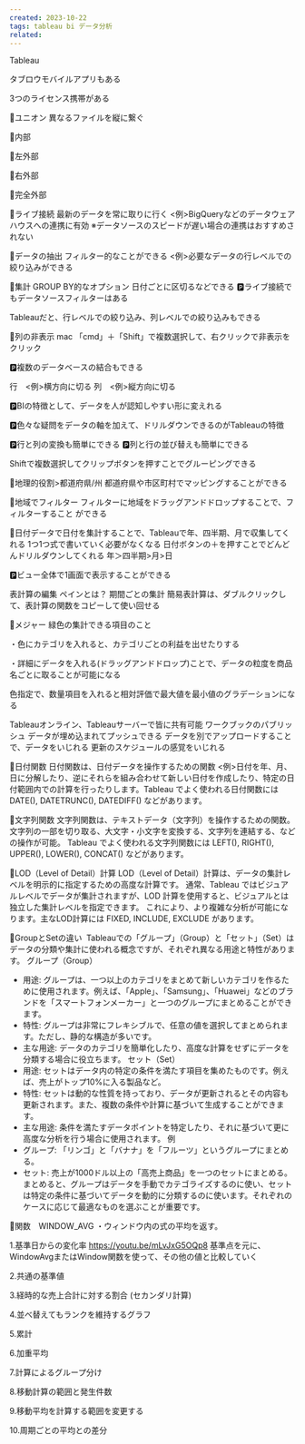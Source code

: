 ```yaml
---
created: 2023-10-22
tags: tableau bi データ分析
related:
---
```


Tableau

タブロウモバイルアプリもある

3つのライセンス携帯がある


🔵ユニオン
異なるファイルを縦に繋ぐ


👀内部

👀左外部

👀右外部

👀完全外部

🔷ライブ接続
	最新のデータを常に取りに行く
	<例>BigQueryなどのデータウェアハウスへの連携に有効
	※データソースのスピードが遅い場合の連携はおすすめされない

🔷データの抽出
	フィルター的なことができる
	<例>必要なデータの行レベルでの絞り込みができる

🔷集計
	GROUP BY的なオプション
	日付ごとに区切るなどできる
	🅿️ライブ接続でもデータソースフィルターはある

Tableauだと、行レベルでの絞り込み、列レベルでの絞り込みもできる

🔹列の非表示
mac 「cmd」＋「Shift」で複数選択して、右クリックで非表示をクリック

🅿️複数のデータベースの結合もできる

行　<例>横方向に切る
列　<例>縦方向に切る

🅿️BIの特徴として、データを人が認知しやすい形に変えれる

🅿️色々な疑問をデータの軸を加えて、ドリルダウンできるのがTableauの特徴

🅿️行と列の変換も簡単にできる
🅿️列と行の並び替えも簡単にできる

Shiftで複数選択してクリップボタンを押すことでグルーピングできる

🔵地理的役割>都道府県/州 
	都道府県や市区町村でマッピングすることができる
	
🔵地域でフィルター
	フィルターに地域をドラッグアンドドロップすることで、フィルターすること
	ができる

🔵日付データで日付を集計することで、Tableauで年、四半期、月で収集してくれる
	1つ1つ式で書いていく必要がなくなる
	日付ボタンの＋を押すことでどんどんドリルダウンしてくれる
		年＞四半期>月>日

🅿️ビュー全体で1画面で表示することができる

表計算の編集
	ペインとは？
		期間ごとの集計
	簡易表計算は、ダブルクリックして、表計算の関数をコピーして使い回せる

👀メジャー
	緑色の集計できる項目のこと

・色にカテゴリを入れると、カテゴリごとの利益を出せたりする

・詳細にデータを入れる(ドラッグアンドドロップ)ことで、データの粒度を商品名ごとに取ることが可能になる

色指定で、数量項目を入れると相対評価で最大値を最小値のグラデーションになる

Tableauオンライン、Tableauサーバーで皆に共有可能
	ワークブックのパブリッシュ
		データが埋め込まれてプッシュできる
	データを別でアップロードすることで、データをいじれる
		更新のスケジュールの感覚をいじれる

🔵日付関数
	日付関数は、日付データを操作するための関数
	<例>日付を年、月、日に分解したり、逆にそれらを組み合わせて新しい日付を作成したり、特定の日付範囲内での計算を行ったりします。Tableau でよく使われる日付関数には DATE(), DATETRUNC(), DATEDIFF() などがあります。

🔵文字列関数
	文字列関数は、テキストデータ（文字列）を操作するための関数。
	文字列の一部を切り取る、大文字・小文字を変換する、文字列を連結する、などの操作が可能。
	Tableau でよく使われる文字列関数には LEFT(), RIGHT(), UPPER(), LOWER(), CONCAT() などがあります。

🔵LOD（Level of Detail）計算
	LOD（Level of Detail）計算は、データの集計レベルを明示的に指定するための高度な計算です。
	通常、Tableau ではビジュアルレベルでデータが集計されますが、LOD 計算を使用すると、ビジュアルとは独立した集計レベルを指定できます。
	これにより、より複雑な分析が可能になります。主なLOD計算には FIXED, INCLUDE, EXCLUDE があります。


🔵GroupとSetの違い
 Tableauでの「グループ」（Group）と「セット」（Set）はデータの分類や集計に使われる概念ですが、それぞれ異なる用途と特性があります。
グループ（Group）
* 用途: グループは、一つ以上のカテゴリをまとめて新しいカテゴリを作るために使用されます。例えば、「Apple」、「Samsung」、「Huawei」などのブランドを「スマートフォンメーカー」と一つのグループにまとめることができます。
* 特性: グループは非常にフレキシブルで、任意の値を選択してまとめられます。ただし、静的な構造が多いです。
* 主な用途: データのカテゴリを簡単化したり、高度な計算をせずにデータを分類する場合に役立ちます。
セット（Set）
* 用途: セットはデータ内の特定の条件を満たす項目を集めたものです。例えば、売上がトップ10%に入る製品など。
* 特性: セットは動的な性質を持っており、データが更新されるとその内容も更新されます。また、複数の条件や計算に基づいて生成することができます。
* 主な用途: 条件を満たすデータポイントを特定したり、それに基づいて更に高度な分析を行う場合に使用されます。
例
* グループ: 「リンゴ」と「バナナ」を「フルーツ」というグループにまとめる。
* セット: 売上が1000ドル以上の「高売上商品」を一つのセットにまとめる。
まとめると、グループはデータを手動でカテゴライズするのに使い、セットは特定の条件に基づいてデータを動的に分類するのに使います。それぞれのケースに応じて最適なものを選ぶことが重要です。

🔵関数　WINDOW_AVG
・ウィンドウ内の式の平均を返す。

1.基準日からの変化率  https://youtu.be/mLvJxG5OQp8
基準点を元に、WindowAvgまたはWindow関数を使って、その他の値と比較していく


2.共通の基準値

3.経時的な売上合計に対する割合 (セカンダリ計算)

4.並べ替えてもランクを維持するグラフ

5.累計

6.加重平均

7.計算によるグループ分け

8.移動計算の範囲と発生件数

9.移動平均を計算する範囲を変更する

10.周期ごとの平均との差分

